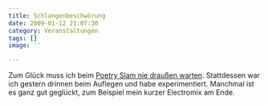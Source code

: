 ```yaml
---
title: Schlangenbeschwörung
date: 2009-01-12 21:07:30
category: Veranstaltungen
tags: []
image: ''

---
```


Zum Glück muss ich beim [Poetry Slam nie draußen warten](http://ringumusic.de/langeslamblog/?p=307). Stattdessen war ich gestern drinnen beim Auflegen und habe experimentiert. Manchmal ist es ganz gut geglückt, zum Beispiel mein kurzer Electromix am Ende.
